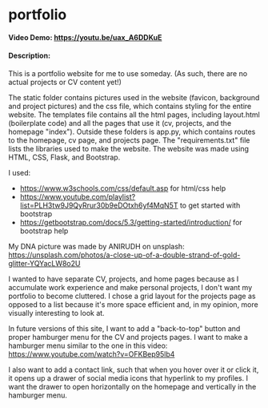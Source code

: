 # portfolio
#### Video Demo: https://youtu.be/uax_A6DDKuE
#### Description:
This is a portfolio website for me to use someday. (As such, there are no actual projects or CV content yet!)

The static folder contains pictures used in the website (favicon, background and project pictures) and the css file, which contains styling for the entire website. The templates file contains all the html pages, including layout.html (boilerplate code) and all the pages that use it (cv, projects, and the homepage "index"). Outside these folders is app.py, which contains routes to the homepage, cv page, and projects page. The "requirements.txt" file lists the libraries used to make the website. The website was made using HTML, CSS, Flask, and Bootstrap.

I used:
- https://www.w3schools.com/css/default.asp for html/css help
- https://www.youtube.com/playlist?list=PLH3tw9J9QyRrur30b9eDOtxh6yf4MqN5T to get started with bootstrap
- https://getbootstrap.com/docs/5.3/getting-started/introduction/ for bootstrap help

My DNA picture was made by ANIRUDH on unsplash: https://unsplash.com/photos/a-close-up-of-a-double-strand-of-gold-glitter-YQYacLW8o2U

I wanted to have separate CV, projects, and home pages because as I accumulate work experience and make personal projects, I don't want my portfolio to become cluttered. I chose a grid layout for the projects page as opposed to a list because it's more space efficient and, in my opinion, more visually interesting to look at.

In future versions of this site, I want to add a "back-to-top" button and proper hamburger menu for the CV and projects pages. I want to make a hamburger menu similar to the one in this video: https://www.youtube.com/watch?v=OFKBep95lb4

I also want to add a contact link, such that when you hover over it or click it, it opens up a drawer of social media icons that hyperlink to my profiles. I want the drawer to open horizontally on the homepage and vertically in the hamburger menu.
